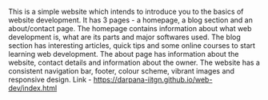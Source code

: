 This is a simple website which intends to introduce you to the basics of website development.
It has 3 pages - a homepage, a blog section and an about/contact page. 
The homepage contains information about what web development is, what are its parts and major softwares used. 
The blog section has interesting articles, quick tips and some online courses to start learning web development.
The about page has information about the website, contact details and information about the owner.
The website has a consistent navigation bar, footer, colour scheme, vibrant images and responsive design.
Link - https://darpana-iitgn.github.io/web-dev/index.html 
